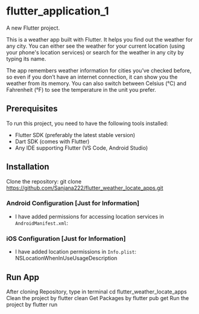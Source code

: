 # flutter_application_1

A new Flutter project.

This is a weather app built with Flutter. It helps you find out the weather for any city. You can either see the weather for your current location (using your phone's location services) or search for the weather in any city by typing its name.

The app remembers weather information for cities you’ve checked before, so even if you don’t have an internet connection, it can show you the weather from its memory. You can also switch between Celsius (°C) and Fahrenheit (°F) to see the temperature in the unit you prefer.

## Prerequisites

To run this project, you need to have the following tools installed:

- Flutter SDK (preferably the latest stable version)
- Dart SDK (comes with Flutter)
- Any IDE supporting Flutter (VS Code, Android Studio)

## Installation

Clone the repository:
   git clone https://github.com/Sanjana222/flutter_weather_locate_apps.git

### Android Configuration [Just for Information]

- I have added permissions for accessing location services in `AndroidManifest.xml`:
<uses-permission android:name="android.permission.ACCESS_FINE_LOCATION" />
<uses-permission android:name="android.permission.ACCESS_COARSE_LOCATION" />
<uses-feature android:name="android.hardware.location.gps"/>

### iOS Configuration [Just for Information]
- I have added location permissions in `Info.plist`:
<key>NSLocationWhenInUseUsageDescription</key>


## Run App
After cloning Repository, type in terminal cd flutter_weather_locate_apps
Clean the project by flutter clean
Get Packages by flutter pub get
Run the project by flutter run


